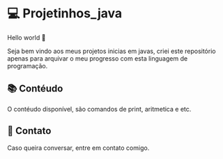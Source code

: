 # 💻 Projetinhos_java


Hello world 🤖

Seja bem vindo aos meus projetos inicias em javas, criei este repositório apenas para arquivar o meu progresso com esta linguagem de programação.

## 📚 Contéudo
 
O contéudo disponível, são comandos de print, aritmetica e etc.

## 📱 Contato

Caso queira conversar, entre em contato comigo. 

